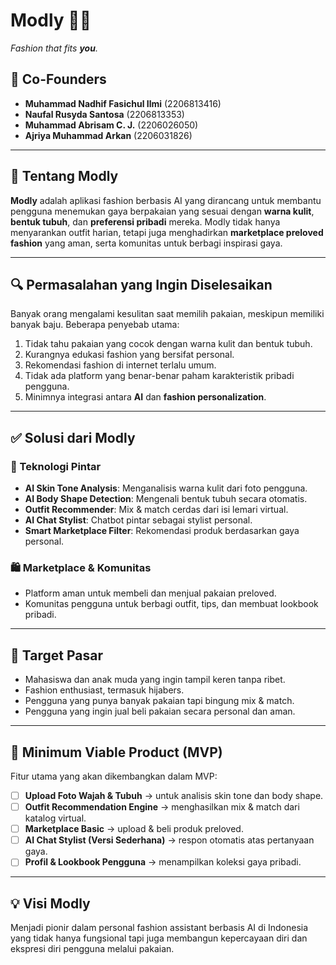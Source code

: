 # Modly 👗✨  
_Fashion that fits **you**._

## 👥 Co-Founders
- **Muhammad Nadhif Fasichul Ilmi** (2206813416)  
- **Naufal Rusyda Santosa** (2206813353)  
- **Muhammad Abrisam C. J.** (2206026050)  
- **Ajriya Muhammad Arkan** (2206031826)  

---

## 🧠 Tentang Modly
**Modly** adalah aplikasi fashion berbasis AI yang dirancang untuk membantu pengguna menemukan gaya berpakaian yang sesuai dengan **warna kulit**, **bentuk tubuh**, dan **preferensi pribadi** mereka. Modly tidak hanya menyarankan outfit harian, tetapi juga menghadirkan **marketplace preloved fashion** yang aman, serta komunitas untuk berbagi inspirasi gaya.

---

## 🔍 Permasalahan yang Ingin Diselesaikan

Banyak orang mengalami kesulitan saat memilih pakaian, meskipun memiliki banyak baju. Beberapa penyebab utama:

1. Tidak tahu pakaian yang cocok dengan warna kulit dan bentuk tubuh.
2. Kurangnya edukasi fashion yang bersifat personal.
3. Rekomendasi fashion di internet terlalu umum.
4. Tidak ada platform yang benar-benar paham karakteristik pribadi pengguna.
5. Minimnya integrasi antara **AI** dan **fashion personalization**.

---

## ✅ Solusi dari Modly

### 🔧 Teknologi Pintar
- **AI Skin Tone Analysis**: Menganalisis warna kulit dari foto pengguna.
- **AI Body Shape Detection**: Mengenali bentuk tubuh secara otomatis.
- **Outfit Recommender**: Mix & match cerdas dari isi lemari virtual.
- **AI Chat Stylist**: Chatbot pintar sebagai stylist personal.
- **Smart Marketplace Filter**: Rekomendasi produk berdasarkan gaya personal.

### 🛍 Marketplace & Komunitas
- Platform aman untuk membeli dan menjual pakaian preloved.
- Komunitas pengguna untuk berbagi outfit, tips, dan membuat lookbook pribadi.

---

## 🎯 Target Pasar
- Mahasiswa dan anak muda yang ingin tampil keren tanpa ribet.
- Fashion enthusiast, termasuk hijabers.
- Pengguna yang punya banyak pakaian tapi bingung mix & match.
- Pengguna yang ingin jual beli pakaian secara personal dan aman.

---

## 🔨 Minimum Viable Product (MVP)

Fitur utama yang akan dikembangkan dalam MVP:

- [ ] **Upload Foto Wajah & Tubuh** → untuk analisis skin tone dan body shape.
- [ ] **Outfit Recommendation Engine** → menghasilkan mix & match dari katalog virtual.
- [ ] **Marketplace Basic** → upload & beli produk preloved.
- [ ] **AI Chat Stylist (Versi Sederhana)** → respon otomatis atas pertanyaan gaya.
- [ ] **Profil & Lookbook Pengguna** → menampilkan koleksi gaya pribadi.

---

## 💡 Visi Modly
Menjadi pionir dalam personal fashion assistant berbasis AI di Indonesia yang tidak hanya fungsional tapi juga membangun kepercayaan diri dan ekspresi diri pengguna melalui pakaian.
